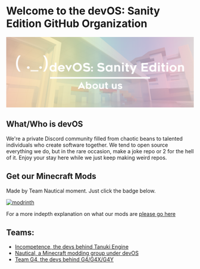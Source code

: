 # Welcome to the devOS: Sanity Edition GitHub Organization

![logo](https://github.com/devOS-Sanity-Edition/Art/blob/main/devos_about.png?raw=true)

## What/Who is devOS

We're a private Discord community filled from chaotic beans to talented individuals who create software together. We tend to open source everything we do, but in the rare occasion, make a joke repo or 2 for the hell of it.
Enjoy your stay here while we just keep making weird repos.

## Get our Minecraft Mods

Made by Team Nautical moment. Just click the badge below.

<a href="https://modrinth.com/user/devOS-Nautical" target="_blank">
    <picture>
      <source media="(prefers-color-scheme: dark)" srcset="https://cdn.discordapp.com/attachments/942531943013179422/981898980222967828/Dark.png">
      <img title="modrinth" height="50" src="https://cdn.discordapp.com/attachments/942531943013179422/981898980491423784/Light.png">
    </picture>
  </a>
  
  For a more indepth explanation on what our mods are [please go here](https://modname.mcmc.dev/XjC7LqnheUppDHX4)

## Teams:

- [Incompetence, the devs behind Tanuki Engine](https://github.com/orgs/devOS-Sanity-Edition/teams/incompetence)
- [Nautical, a Minecraft modding group under devOS](https://github.com/orgs/devOS-Sanity-Edition/teams/team-nautical)
- [Team G4, the devs behind G4/G4X/G4Y](https://github.com/orgs/devOS-Sanity-Edition/teams/team-g4)
